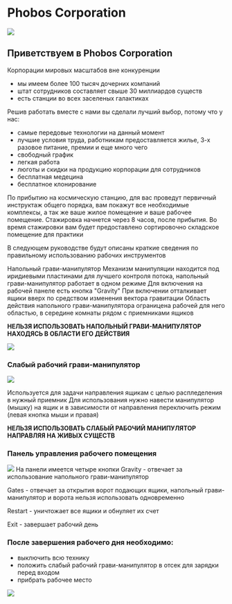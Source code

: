 # Phobos Corporation
![](https://i.postimg.cc/wjQ84MRF/hhhhh2.png)

## Приветствуем в Phobos Corporation

Корпорации мировых масштабов вне конкуренции

- мы имеем более 100 тысяч дочерних компаний
- штат сотрудников составляет свыше 30 миллиардов существ
- есть станции во всех заселеных галактиках

Решив работать вместе с нами вы сделали лучший выбор, потому что у нас:
- самые передовые технологии на данный момент
- лучшие условия труда, работникам предоставляется жилье, 3-х разовое питание, премии и еще много чего
- свободный график
- легкая работа
- люготы и скидки на продукцию корпорации для сотрудников
- бесплатная медецина
- бесплатное клонирование

По прибытию на космическую станцию, для вас проведут первичный инструктаж общего порядка, вам покажут все необходимые комплексы, а так же ваше жилое помещение и ваше рабочее помещение. Стажировка начнется через 8 часов, после прибытия.
Во время стажировки вам будет предоставлено сортировочно складское помещение для практики

В следующем руководстве будут описаны краткие сведения по правильному использованию рабочих инструментов

Напольный грави-манипулятор
Механизм манипуляции находится под иридиевыми пластинами для лучшего контроля потока, напольный грави-манипулятор работает в одном режиме
Для включения на рабочей панеле есть кнопка "Gravity"
При включении отталкивает ящики вверх по средством изменения вектора гравитации
Область действия напольного грави-манипулятора ограницена рабочей для него областью, в середине комнаты рядом с приемниками ящиков

**НЕЛЬЗЯ ИСПОЛЬЗОВАТЬ НАПОЛЬНЫЙ ГРАВИ-МАНИПУЛЯТОР НАХОДЯСЬ В ОБЛАСТИ ЕГО ДЕЙСТВИЯ**

![](https://i.postimg.cc/pd8HQCYh/image.png)

### Слабый рабочий грави-манипулятор
![](https://i.postimg.cc/4yK6SY80/4-D4e-Kbt-ITC-zzgte-OYy-ZPg.png)

Используется для задачи направления ящикам с целью распледеления в нужный приемник
Для использования нужно навести манипулятор (мышку) на ящик и в зависимости от направления переключить режим (левая кнопка мыши и правая)

**НЕЛЬЗЯ ИСПОЛЬЗОВАТЬ СЛАБЫЙ РАБОЧИЙ МАНИПУЛЯТОР НАПРАВЛЯЯ НА ЖИВЫХ СУЩЕСТВ**

### Панель управления рабочего помещения
![](https://i.postimg.cc/k4k5cGLw/image.png)
На панели имеется четыре кнопки
Gravity - отвечает за использование напольного грави-манипулятор

Gates - отвечает за открытия ворот подающих ящики, напольный грави-манипулятор и ворота нельзя использовать одновременно

Restart - уничтожает все ящики и обнуляет их счет

Exit - завершает рабочий день


### После завершения рабочего дня необходимо:
- выключить всю технику
- положить слабый рабочий грави-манипулятор в отсек для зарядки перед входом
- прибрать рабочее место
  
![](https://i.postimg.cc/wjQ84MRF/hhhhh2.png)
